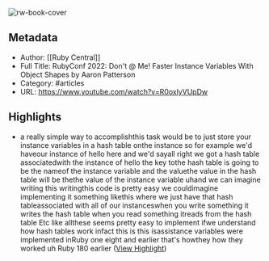 ![rw-book-cover](https://i.ytimg.com/vi/R0oxlyVUpDw/maxresdefault.jpg?sqp=-oaymwEmCIAKENAF8quKqQMa8AEB-AH-CYAC0AWKAgwIABABGCkgPSh_MA8=&rs=AOn4CLDwTHV9UrORGU3zBrN3evmAERg1lg)

## Metadata
- Author: [[Ruby Central]]
- Full Title: RubyConf 2022: Don't @ Me! Faster Instance Variables With Object Shapes by Aaron Patterson
- Category: #articles
- URL: https://www.youtube.com/watch?v=R0oxlyVUpDw

## Highlights
- a really simple way to accomplishthis task would be to just store your
  instance variables in a hash table onthe instance so for example we'd haveour instance of hello here and we'd sayall right we got a hash table associatedwith the instance of hello the key tothe hash table is going to be the nameof the instance variable and the valuethe value in the hash table will be thethe value of the instance variable uhand we can imagine writing this writingthis code is pretty easy we couldimagine implementing it something likethis where we just have that hash tableassociated with all of our instanceswhen you write something it writes the
  hash table when you read something itreads from the hash table Etc like allthese seems pretty easy to implement ifwe understand how hash tables work infact this is this isassistance variables were implemented inRuby one eight and earlier that's howthey how they worked uh Ruby 180 earlier ([View Highlight](https://read.readwise.io/read/01gwe8ab80snrjtnyv4qea18ej))
